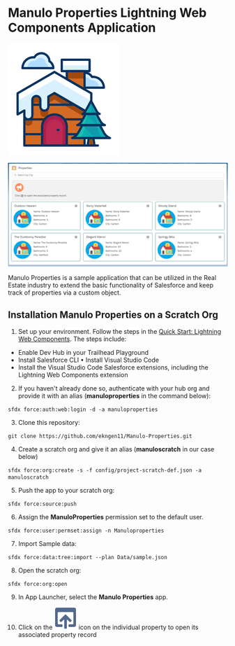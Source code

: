
# Manulo Properties Lightning Web Components Application

![cabin-logo](Cabin-logo.png)

![homepage](homepage.png)

Manulo Properties is a sample application that can be utilized in the Real Estate industry to extend the basic functionality of Salesforce and keep track of properties via a custom object.

## Installation Manulo Properties on a Scratch Org

1. Set up your environment. Follow the steps in the [Quick Start: Lightning Web Components](https://trailhead.salesforce.com/content/learn/projects/quick-start-lightning-web-components/). The steps include:

-    Enable Dev Hub in your Trailhead Playground 
-    Install Salesforce CLI • Install Visual Studio Code 
-    Install the Visual Studio Code Salesforce extensions, including the Lightning Web Components extension


2. If you haven't already done so, authenticate with your hub org and provide it with an alias (**manuloproperties** in the command below):

```
sfdx force:auth:web:login -d -a manuloproperties
```

3. Clone this repository:

```
git clone https://github.com/ekngen11/Manulo-Properties.git
```

4. Create a scratch org and give it an alias (**manuloscratch** in our case below)

```
sfdx force:org:create -s -f config/project-scratch-def.json -a manuloscratch
```

5. Push the app to your scratch org:

```
sfdx force:source:push
```

6. Assign the **ManuloProperties** permission set to the default user.

```
sfdx force:user:permset:assign -n Manuloproperties
```

7. Import Sample data:

```
sfdx force:data:tree:import --plan Data/sample.json
```

8. Open the scratch org:

```
sfdx force:org:open
```

9. In App Launcher, select the **Manulo Properties** app.

10. Click on the ![open_60](open_60.png) icon on the individual property to open its associated property record


